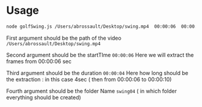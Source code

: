 # Usage

```bash
node golfSwing.js /Users/abrossault/Desktop/swing.mp4  00:00:06  00:00:04  swing04
```

First argument should be the path of the video ``` /Users/abrossault/Desktop/swing.mp4 ```

Second argument should be the startTIme ```00:00:06``` Here we will extract the frames from 00:00:06 sec 

Third argument should be the duration ```00:00:04``` Here how long should be the extraction : in this case 4sec ( then from 00:00:06 to 00:00:10)

Fourth argument should be the folder Name ```swing04``` ( in which folder everything should be created)
